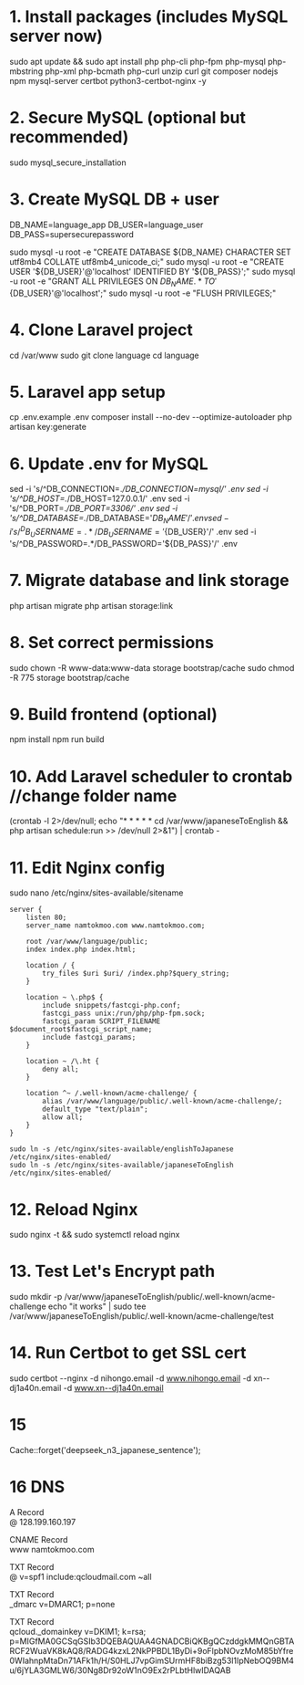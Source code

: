 # 1. Install packages (includes MySQL server now)
sudo apt update && sudo apt install php php-cli php-fpm php-mysql php-mbstring php-xml php-bcmath php-curl unzip curl git composer nodejs npm mysql-server certbot python3-certbot-nginx -y

# 2. Secure MySQL (optional but recommended)
sudo mysql_secure_installation

# 3. Create MySQL DB + user
DB_NAME=language_app
DB_USER=language_user
DB_PASS=supersecurepassword

sudo mysql -u root -e "CREATE DATABASE ${DB_NAME} CHARACTER SET utf8mb4 COLLATE utf8mb4_unicode_ci;"
sudo mysql -u root -e "CREATE USER '${DB_USER}'@'localhost' IDENTIFIED BY '${DB_PASS}';"
sudo mysql -u root -e "GRANT ALL PRIVILEGES ON ${DB_NAME}.* TO '${DB_USER}'@'localhost';"
sudo mysql -u root -e "FLUSH PRIVILEGES;"

# 4. Clone Laravel project
cd /var/www
sudo git clone <your-repo-url> language
cd language

# 5. Laravel app setup
cp .env.example .env
composer install --no-dev --optimize-autoloader
php artisan key:generate

# 6. Update .env for MySQL
sed -i 's/^DB_CONNECTION=.*/DB_CONNECTION=mysql/' .env
sed -i 's/^DB_HOST=.*/DB_HOST=127.0.0.1/' .env
sed -i 's/^DB_PORT=.*/DB_PORT=3306/' .env
sed -i 's/^DB_DATABASE=.*/DB_DATABASE='${DB_NAME}'/' .env
sed -i 's/^DB_USERNAME=.*/DB_USERNAME='${DB_USER}'/' .env
sed -i 's/^DB_PASSWORD=.*/DB_PASSWORD='${DB_PASS}'/' .env

# 7. Migrate database and link storage
php artisan migrate
php artisan storage:link

# 8. Set correct permissions
sudo chown -R www-data:www-data storage bootstrap/cache
sudo chmod -R 775 storage bootstrap/cache

# 9. Build frontend (optional)
npm install
npm run build

# 10. Add Laravel scheduler to crontab //change folder name
(crontab -l 2>/dev/null; echo "* * * * * cd /var/www/japaneseToEnglish && php artisan schedule:run >> /dev/null 2>&1") | crontab -

# 11. Edit Nginx config
sudo nano /etc/nginx/sites-available/sitename

    server {
        listen 80;
        server_name namtokmoo.com www.namtokmoo.com;

        root /var/www/language/public;
        index index.php index.html;

        location / {
            try_files $uri $uri/ /index.php?$query_string;
        }

        location ~ \.php$ {
            include snippets/fastcgi-php.conf;
            fastcgi_pass unix:/run/php/php-fpm.sock;
            fastcgi_param SCRIPT_FILENAME $document_root$fastcgi_script_name;
            include fastcgi_params;
        }

        location ~ /\.ht {
            deny all;
        }

        location ^~ /.well-known/acme-challenge/ {
            alias /var/www/language/public/.well-known/acme-challenge/;
            default_type "text/plain";
            allow all;
        }
    }

    sudo ln -s /etc/nginx/sites-available/englishToJapanese /etc/nginx/sites-enabled/
    sudo ln -s /etc/nginx/sites-available/japaneseToEnglish /etc/nginx/sites-enabled/

# 12. Reload Nginx
sudo nginx -t && sudo systemctl reload nginx

# 13. Test Let's Encrypt path
sudo mkdir -p /var/www/japaneseToEnglish/public/.well-known/acme-challenge
echo "it works" | sudo tee /var/www/japaneseToEnglish/public/.well-known/acme-challenge/test

# 14. Run Certbot to get SSL cert
sudo certbot --nginx -d nihongo.email -d www.nihongo.email -d xn--dj1a40n.email -d www.xn--dj1a40n.email 


# 15
Cache::forget('deepseek_n3_japanese_sentence');

# 16 DNS

A Record	
@
128.199.160.197

CNAME Record	
www
namtokmoo.com

TXT Record	
@
v=spf1 include:qcloudmail.com ~all

TXT Record	
_dmarc
v=DMARC1; p=none

TXT Record	
qcloud._domainkey
v=DKIM1; k=rsa; p=MIGfMA0GCSqGSIb3DQEBAQUAA4GNADCBiQKBgQCzddgkMMQnGBTARCF2WuaVK8kAQ8/RADG4kzxL2NkPPBDL1ByDi+9oFlpbNOvzMoM85bYfre0WIahnpMtaDn71AFk1h/H/S0HLJ7vpGimSUrmHF8biBzg53l1IpNebOQ9BM4u/6jYLA3GMLW6/30Ng8Dr92oW1nO9Ex2rPLbtHlwIDAQAB



